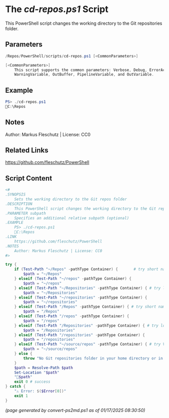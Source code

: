 The *cd-repos.ps1* Script
===========================

This PowerShell script changes the working directory to the Git repositories folder.

Parameters
----------
```powershell
/Repos/PowerShell/scripts/cd-repos.ps1 [<CommonParameters>]

[<CommonParameters>]
    This script supports the common parameters: Verbose, Debug, ErrorAction, ErrorVariable, WarningAction, 
    WarningVariable, OutBuffer, PipelineVariable, and OutVariable.
```

Example
-------
```powershell
PS> ./cd-repos.ps1
📂C:\Repos

```

Notes
-----
Author: Markus Fleschutz | License: CC0

Related Links
-------------
https://github.com/fleschutz/PowerShell

Script Content
--------------
```powershell
<#
.SYNOPSIS
	Sets the working directory to the Git repos folder
.DESCRIPTION
	This PowerShell script changes the working directory to the Git repositories folder.
.PARAMETER subpath
	Specifies an additional relative subpath (optional)
.EXAMPLE
	PS> ./cd-repos.ps1
	📂C:\Repos
.LINK
	https://github.com/fleschutz/PowerShell
.NOTES
	Author: Markus Fleschutz | License: CC0
#>

try {
	if (Test-Path "~/Repos" -pathType Container) {		 # try short name in home dir
		$path = "~/Repos"
	} elseif (Test-Path "~/repos" -pathType Container) {
		$path = "~/repos"
	} elseif (Test-Path "~/Repositories" -pathType Container) { # try long name
		$path = "~/Repositories"
	} elseif (Test-Path "~/repositories" -pathType Container) {
		$path = "~/repositories"
	} elseif (Test-Path "/Repos" -pathType Container) { # try short name in root dir
		$path = "/Repos"
	} elseif (Test-Path "/repos" -pathType Container) {
		$path = "/repos"
	} elseif (Test-Path "/Repositories" -pathType Container) { # try long name
		$path = "/Repositories"
	} elseif (Test-Path "/repositories" -pathType Container) {
		$path = "/repositories"
	} elseif (Test-Path "~/source/repos" -pathType Container) { # try Visual Studio default
		$path = "~/source/repos"
	} else {
		throw "No Git repositories folder in your home directory or in the root folder yet"
	}
	$path = Resolve-Path $path
	Set-Location "$path"
	"📂$path"
	exit 0 # success
} catch {
	"⚠️ Error: $($Error[0])"
	exit 1
}
```

*(page generated by convert-ps2md.ps1 as of 01/17/2025 08:30:50)*
